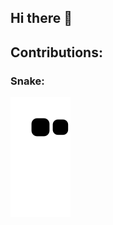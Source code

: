 ## Hi there 👋

## Contributions:
### Snake:
![snake gif](https://github.com/Duc-Anh-Ho/Duc-Anh-Ho/blob/output/github-contribution-grid-snake.svg)

<!-- <picture>
  <source media="(prefers-color-scheme: dark)" srcset="" />
  <source media="(prefers-color-scheme: light)" srcset="https://github.com/Duc-Anh-Ho/Duc-Anh-Ho/blob/output/github-contribution-grid-snake.gif" />
  <img alt="contributions-snake" src="https://github.com/Duc-Anh-Ho/Duc-Anh-Ho/blob/output/github-contribution-grid-snake.gif" />
</picture> -->

<!--
**Duc-Anh-Ho/Duc-Anh-Ho** is a ✨ _special_ ✨ repository because its `README.md` (this file) appears on your GitHub profile.

Here are some ideas to get you started:

- 🔭 I’m currently working on ...
- 🌱 I’m currently learning ...
- 👯 I’m looking to collaborate on ...
- 🤔 I’m looking for help with ...
- 💬 Ask me about ...
- 📫 How to reach me: ...
- 😄 Pronouns: ...
- ⚡ Fun fact: ...
-->
